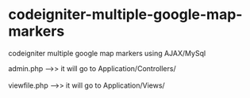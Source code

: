 # codeigniter-multiple-google-map-markers
codeigniter multiple google map markers using AJAX/MySql


admin.php -->> it will go to Application/Controllers/
<br/><br/>
viewfile.php -->> it will go to Application/Views/
